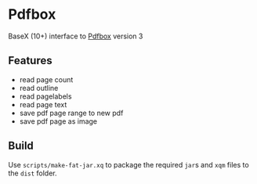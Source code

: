 # Pdfbox
BaseX (10+) interface to [Pdfbox](https://pdfbox.apache.org/) version 3

## Features
* read page count
* read outline
* read pagelabels
* read page text
* save pdf page range to new pdf
* save pdf page as image


## Build

Use `scripts/make-fat-jar.xq` to package the required `jar`s and `xqm` files to the `dist` folder.
